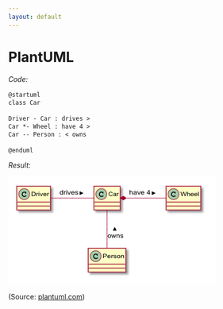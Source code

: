 ```yaml
---
layout: default
---
```


# PlantUML

_Code:_

```;
@startuml
class Car

Driver - Car : drives >
Car *- Wheel : have 4 >
Car -- Person : < owns

@enduml
```

_Result:_

![PlantUML example](/assets/img/plantuml.png)

(Source: [plantuml.com](http://plantuml.com/class-diagram))
